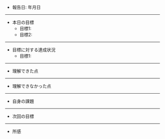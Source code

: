 - 報告日: 年月日
- - -
- 本日の目標
    - 目標1:
    - 目標2:
- - -
- 目標に対する達成状況
    - 目標1:
- - - 
- 理解できた点
- - -
- 理解できなかった点
- - -
- 自身の課題
- - -
- 次回の目標
- - -
- 所感

